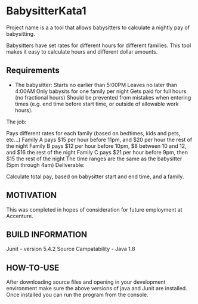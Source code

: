 # BabysitterKata1
Project name is a a tool that allows babysitters to calculate a nightly pay of babysitting.

Babysitters have set rates for different hours for different families. This tool makes it easy to calculate hours and different dollar amounts.

## Requirements
- The babysitter:
Starts no earlier than 5:00PM
Leaves no later than 4:00AM
Only babysits for one family per night
Gets paid for full hours (no fractional hours)
Should be prevented from mistakes when entering times (e.g. end time before start time, or outside of allowable work hours).

The job:

Pays different rates for each family (based on bedtimes, kids and pets, etc...)
Family A pays $15 per hour before 11pm, and $20 per hour the rest of the night
Family B pays $12 per hour before 10pm, $8 between 10 and 12, and $16 the rest of the night
Family C pays $21 per hour before 9pm, then $15 the rest of the night
The time ranges are the same as the babysitter (5pm through 4am)
Deliverable:

Calculate total pay, based on babysitter start and end time, and a family.


MOTIVATION
----------------------------------------------------
This was completed in hopes of consideration for future employment at Accenture.


BUILD INFORMATION
----------------------------------------------------
Junit - version 5.4.2
Source Campatability - Java 1.8

HOW-TO-USE
----------------------------------------------------
After downloading source files and opening in your development environment make sure the above versions of java and Junit are installed. Once installed you can run the program from the console. 
